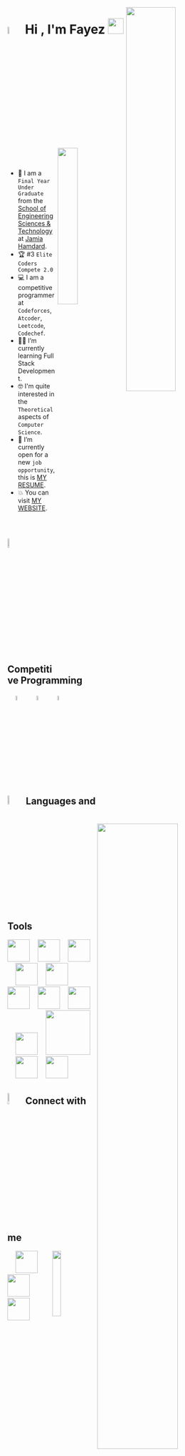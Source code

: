 <a href="https://git.io/typing-svg"><img width = "47%"  align="right" alt="" src="https://readme-typing-svg.demolab.com?font=Fira+Code&weight=900&size=20&pause=900&color=36BCF7FF&vCenter=true&lines=Computer+Science+Student;Competitive+Programmer;Specialist+on+Codeforces;Division+2+on+Codechef+(4+Stars);Always+learning+new+things"/></a>
# <img src = "https://i.pinimg.com/originals/3f/7e/4e/3f7e4eff7c96e9fe4b8b4b1ff3f7bdb5.gif" width = 6.5%> Hi , I'm Fayez <img src="https://media.giphy.com/media/hvRJCLFzcasrR4ia7z/giphy.gif" width="35" />

<img align="right" src="https://github.com/pnzrdlr17/pnzrdlr17/assets/81994166/92e2fc88-69bd-45ed-9b46-263a68a45e69" width=30%>

<br><br>
- :school: I am a `Final Year Under Graduate` from the [School of Engineering Sciences & Technology](https://jamiahamdard.edu/Department/Deptindex.aspx?page=a&ItemID=qo&nDeptID=ms) at [Jamia Hamdard](https://jamiahamdard.edu/).
- :trophy: #3 `Elite Coders Compete 2.0`
- :computer: I am a competitive programmer at `Codeforces`, `Atcoder`, `Leetcode`, `Codechef`.
- :student: I’m currently learning Full Stack Development.
- :nerd_face: I'm quite interested in the `Theoretical` aspects of `Computer Science`.
- :thinking: I’m currently open for a new `job opportunity`, this is [MY RESUME](https://bit.ly/resume-fayez).
- :boom: You can visit [MY WEBSITE](https://pnzrdlr17.github.io/portfolio-website/).
<!-- - :technologist: I love using Software to solve every `Problem`. -->
<br>

<p>
  <p>
    <a href="https://github.com/piyushsuthar/github-readme-quotes" > <img align="right" width="60%" alt = "" src="https://quotes-github-readme.vercel.app/api?type=horizontal&theme=light&animation=grow_out_in&quoteCategory=programming"></a>
     <h2><img src="https://media4.giphy.com/media/dMLmQfCO7lCA2gX3tw/giphy.gif?cid=ecf05e47ak6mwfu812269zzr8ydv529109qzpb8rszwnja9e&rid=giphy.gif&ct=s" width=7.2%> Competitive Programming </h2>
    <p>
	    &emsp; 
    <a href="[https://codeforces.com/profile/pnzrdlr17](https://codeforces.com/profile/pnzrdlr17)"><img src="https://img.icons8.com/external-tal-revivo-shadow-tal-revivo/50/000000/external-codeforces-programming-competitions-and-contests-programming-community-logo-shadow-tal-revivo.png" alt="Code Forces" width=5%/></a>
    	  &emsp; 
    	<a href="https://leetcode.com/pnzrdlr17/"><img src="https://img.icons8.com/external-tal-revivo-shadow-tal-revivo/50/000000/external-level-up-your-coding-skills-and-quickly-land-a-job-logo-shadow-tal-revivo.png" alt="LeetCode" width=5%/></a>
    	  &emsp; 
    	<a href="https://www.codechef.com/users/pnzrdlr17"><img src="https://img.icons8.com/color/50/000000/codechef.png" alt="Code Chef" width=5%/></a>
    </p>
    <h2><img src="https://github.com/pnzrdlr17/pnzrdlr17/assets/81994166/1edf3f5b-2ca8-4886-83ee-5f3dc2183ab0" width=7.2%> Languages and Tools </h2>
    <p>
    	<img src="https://media.giphy.com/media/3rCcV6sC1o2GY/giphy.gif" width="50">&emsp;
    	<img src="https://i.giphy.com/media/LMt9638dO8dftAjtco/200.webp"   width="50">&emsp;
    	<img src="https://media.giphy.com/media/XAxylRMCdpbEWUAvr8/giphy.gif"   width="50">&emsp;
	<img src="https://media.giphy.com/media/fsEaZldNC8A1PJ3mwp/giphy.gif"   width="50">&emsp;
     	<img src="https://media3.giphy.com/media/ln7z2eWriiQAllfVcn/200w.webp" width="50">&emsp;
	<img src="https://i.giphy.com/media/eNAsjO55tPbgaor7ma/200w.webp" width="50">&emsp;
	<img src="https://media3.giphy.com/media/kdFc8fubgS31b8DsVu/giphy.webp" width="50">&emsp;
	<img src="https://media.giphy.com/media/tAjb5pyCEBhEb8jWxC/giphy.gif" width="50">&emsp;    
	<img src="https://media.giphy.com/media/Ri2TUcKlaOcaDBxFpY/giphy.gif" width="50">&emsp;
    	<img src="https://media.giphy.com/media/kH1DBkPNyZPOk0BxrM/giphy.gif" width="100">&emsp;
     	<img src="https://media.giphy.com/media/UWt0rhp21JgLwoeFQP/giphy.gif" width="50">&emsp;
    	<img src="https://i.giphy.com/media/IdyAQJVN2kVPNUrojM/200.webp" width="50">&emsp;
<!-- 	<img src="https://media.giphy.com/media/KzJkzjggfGN5Py6nkT/giphy.gif" width="50">&emsp; -->
    </p>
  </p>
  <h2> <img src="https://media.giphy.com/media/iY8CRBdQXODJSCERIr/giphy.gif" width="8%">Connect with me</h2>
  <img align="right" padding="none" src="https://komarev.com/ghpvc/?username=pnzrdlr17&label=Profile%20views&color=555555&labelColor=000000&style=for-the-badge" alt="" width=19.40% />
  <p>
	  &emsp; 
    <a href="mailto:fayez532552@gmail.com"><img width="50" src="https://github.com/pnzrdlr17/pnzrdlr17/assets/81994166/d043651e-5719-4e29-9af8-28394ecf1c7b"/></a>
    &emsp;
    <a href="https://www.linkedin.com/in/fayez-anwar/"><img width="50" src="https://github.com/pnzrdlr17/pnzrdlr17/assets/81994166/bfb8de9c-fdab-484b-b611-1f1bf5b5ad60"></a>
    &emsp;
    <a href="https://github.com/pnzrdlr17"><img width="50" src="https://github.com/pnzrdlr17/pnzrdlr17/assets/81994166/23b83b2b-b786-45fd-9189-32dc45492283"></a>
    &emsp;
    
<!--     <a style="margin-left: 10px;" target="_blank" href="https://stackoverflow.com/users/12053852/{}?tab=profile"><img src="https://img.icons8.com/external-tal-revivo-color-tal-revivo/40/000000/external-stack-overflow-is-a-question-and-answer-site-for-professional-logo-color-tal-revivo.png"></a>
         <a style="margin-left: 10px;" target="_blank" href="https://dev.to/"><img src="https://img.icons8.com/external-sketchy-juicy-fish/0.6x/external-blog-online-services-sketchy-sketchy-juicy-fish.png"></a>
         <a style="margin-left: 10px;" target="_blank" href="https://instagram.com/"><img src="https://img.icons8.com/doodle/40/000000/instagram-new--v2.png"></a>
      	 <a style="margin-left: 10px;" target="_blank" href="https://twitter.com/"><img src="https://img.icons8.com/doodle/40/000000/twitter-squared--v2.png" ></a>
         <a style="margin-left: 10px;" target="_blank" href="https://www.youtube.com/channel/"><img src="https://img.icons8.com/doodle/40/000000/youtube--v2.png" ></a>
	      <a href="https://github.com/100rabhcsmc/Me.io/blob/master/01SaurabhChavanReactNativeResume.pdf"><img src="https://img.icons8.com/plasticine/40/000000/resume.png" ></a> -->
    
  </p>
<p>

<!-- ## 🐍 A Snake Eating my Contributions Graph
<p align = "center">
	<img src = "https://github.com/7oSkaaa/7oSkaaa/blob/output/github-contribution-grid-snake.svg?" alt = "Snake Game"/>
</p> -->

<!--   <img align="right" width="490" height="365" src="https://github-readme-stats.vercel.app/api?username=pnzrdlr17&show_icons=true&hide_border=false&line_height=20&title_color=36BCF7FF&icon_color=36BCF7FF&show_owner=true"/> -->
